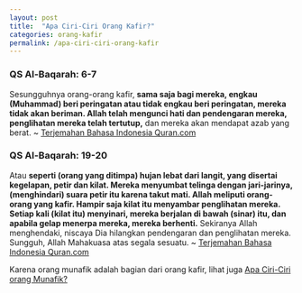 ```yaml
---
layout: post
title:  "Apa Ciri-Ciri Orang Kafir?"
categories: orang-kafir
permalink: /apa-ciri-ciri-orang-kafir
---
```


### QS Al-Baqarah: 6-7

Sesungguhnya orang-orang kafir, **sama saja bagi mereka, engkau (Muhammad) beri peringatan atau tidak engkau beri peringatan, mereka tidak akan beriman. Allah telah mengunci hati dan pendengaran mereka, penglihatan mereka telah tertutup,** dan mereka akan mendapat azab yang berat. ~ [Terjemahan Bahasa Indonesia Quran.com](https://quran.com/2/6-7?translations=33)

### QS Al-Baqarah: 19-20

Atau **seperti (orang yang ditimpa) hujan lebat dari langit, yang disertai kegelapan, petir dan kilat. Mereka menyumbat telinga dengan jari-jarinya, (menghindari) suara petir itu karena takut mati. Allah meliputi orang-orang yang kafir. Hampir saja kilat itu menyambar penglihatan mereka. Setiap kali (kilat itu) menyinari, mereka berjalan di bawah (sinar) itu, dan apabila gelap menerpa mereka, mereka berhenti.** Sekiranya Allah menghendaki, niscaya Dia hilangkan pendengaran dan penglihatan mereka. Sungguh, Allah Mahakuasa atas segala sesuatu. ~ [Terjemahan Bahasa Indonesia Quran.com](https://quran.com/2/19-20?translations=33)

Karena orang munafik adalah bagian dari orang kafir, lihat juga [Apa Ciri-Ciri orang Munafik?](apa-ciri-ciri-orang-munafik)
